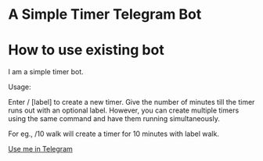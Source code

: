 # A Simple Timer Telegram Bot

# How to use existing bot

I am a simple timer bot. 

Usage:

Enter /<minutes> [label] to create a new timer. Give the number of minutes till the timer runs out with an optional label.
However, you can create multiple timers using the same command and have them running simultaneously.

For eg., /10 walk will create a timer for 10 minutes with label walk.
  
[Use me in Telegram](https://t.me/simpletimerbot)